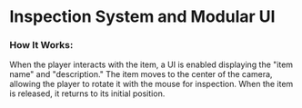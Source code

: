 # Inspection System and Modular UI

### How It Works:

When the player interacts with the item, a UI is enabled displaying the "item name" and "description." The item moves to the center of the camera, allowing the player to rotate it with the mouse for inspection. When the item is released, it returns to its initial position.
